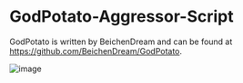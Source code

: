 # GodPotato-Aggressor-Script

GodPotato is written by BeichenDream and can be found at https://github.com/BeichenDream/GodPotato. 

![image](https://github.com/weaselsec/GodPotato-Agressor-Script/assets/147257425/5bf896a1-3d08-43fb-b86c-ced092572ba6)

